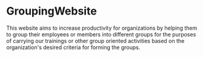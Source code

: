 # GroupingWebsite
This website aims to increase productivity for organizations by helping them to group their employees or members into different groups for the purposes of carrying our trainings or other group oriented activities based on the organization's desired criteria for forming the groups.
